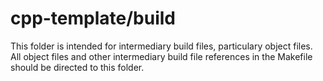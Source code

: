 # cpp-template/build

This folder is intended for intermediary build files, particulary object files. All object files and other intermediary build file references in the Makefile should be directed to this folder.